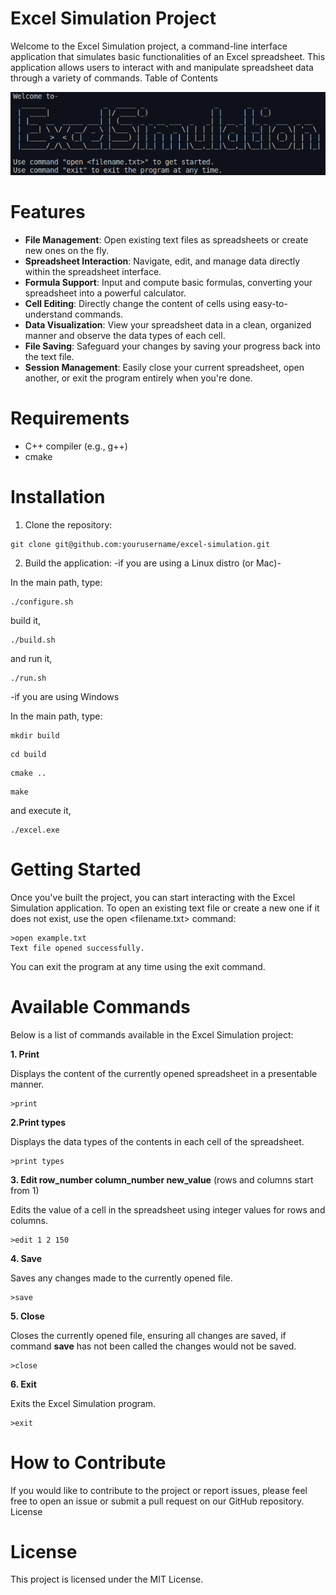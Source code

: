 # Excel Simulation Project
Welcome to the Excel Simulation project, a command-line interface application that simulates basic functionalities of an Excel spreadsheet. This application allows users to interact with and manipulate spreadsheet data through a variety of commands.
Table of Contents

![Excel Simulation](excel_simulation.png)

# Features
- **File Management**: Open existing text files as spreadsheets or create new ones on the fly.
- **Spreadsheet Interaction**: Navigate, edit, and manage data directly within the spreadsheet interface.
- **Formula Support**: Input and compute basic formulas, converting your spreadsheet into a powerful calculator.
- **Cell Editing**: Directly change the content of cells using easy-to-understand commands.
- **Data Visualization**: View your spreadsheet data in a clean, organized manner and observe the data types of each cell.
- **File Saving**: Safeguard your changes by saving your progress back into the text file.
- **Session Management**: Easily close your current spreadsheet, open another, or exit the program entirely when you're done.

# Requirements
- C++ compiler (e.g., g++)
- cmake

# Installation
1. Clone the repository:

```shell
git clone git@github.com:yourusername/excel-simulation.git
```

2. Build the application:
-if you are using a Linux distro (or Mac)-

In the main path, type:
```shell
./configure.sh
```

build it,
```shell
./build.sh
```

and run it,
```shell
./run.sh
```

-if you are using Windows

In the main path, type:
```shell
mkdir build
```

```shell
cd build
```

```shell
cmake ..
```

```shell
make
```

and execute it,
```shell
./excel.exe
```

# Getting Started
Once you've built the project, you can start interacting with the Excel Simulation application. To open an existing text file or create a new one if it does not exist, use the open <filename.txt> command:

```shell
>open example.txt
Text file opened successfully.
```

You can exit the program at any time using the exit command.

# Available Commands
Below is a list of commands available in the Excel Simulation project:

**1. Print**

Displays the content of the currently opened spreadsheet in a presentable manner.
```shell
>print

```

**2.Print types**

Displays the data types of the contents in each cell of the spreadsheet.
```shell
>print types
```

**3. Edit row_number column_number new_value** (rows and columns start from 1)

Edits the value of a cell in the spreadsheet using integer values for rows and columns.
```shell
>edit 1 2 150
```

**4. Save**

Saves any changes made to the currently opened file.

```shell
>save
```

**5. Close**

Closes the currently opened file, ensuring all changes are saved, if command **save** has not been called the changes would not be saved.

```shell
>close
```

**6. Exit**

Exits the Excel Simulation program.
```shell
>exit
```

# How to Contribute
If you would like to contribute to the project or report issues, please feel free to open an issue or submit a pull request on our GitHub repository.
License

# License
This project is licensed under the MIT License.